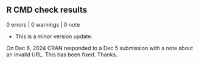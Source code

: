 ## R CMD check results

0 errors | 0 warnings | 0 note

* This is a minor version update.

On Dec 6, 2024 CRAN responded to a Dec 5 submission with a note about an invalid URL. This has been fixed. Thanks.

